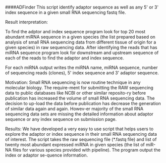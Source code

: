 ####ADFinder
This script identify adaptor sequence as well as any 5' or 3' index sequence in a given small RNA sequencing fastq file.

Result interpretation:

To find the adptor and index sequence program look for top 20 most abundant miRNA sequence in a given species (the list prepared based on analysis of small RNA sequencing data from different tissue of origin for a given species) in raw sequencing data. After identifying the reads that has miRNA sequence program look for downstream and upstream sequence of each of the reads to find the adaptor and index sequence.

For each miRNA output writes the miRNA name, miRNA sequence, number of sequencing reads (clones), 5' index sequence and 3' adaptor sequence. 


Motivation: Small RNA sequencing is now routine technique in any molecular biology. The require-ment for submitting the RAW sequencing data to public databases like NCBI or other similar reposito-ry before publication has increased the volume of small RNA sequencing data. The decision to up-load the data before publication has decrease the generation of similar data again and again. Howev-er majority of the small RNA sequencing data sets are missing the detailed information about adaptor sequence or any index sequence on submission page. 

Results: We have developed a very easy to use script that helps users to explore the adaptor or index sequence in their small RNA sequencing data of interest. The script takes the raw sequencing file (*.fastq file) and list of twenty most abundant expressed miRNA in given species (the list of miR-NA files for various species provided with pipeline). The program output the index or adaptor se-quence information.

